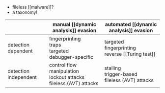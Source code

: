 - fileless [[malware]]?
- a taxonomy!

|  | manual [[dynamic analysis]] evasion | automated [[dynamic analysis]] evasion |
| ---- | ---- | ---- |
| detection dependent | fingerprinting<br>traps<br>targeted<br>debugger-specific | targeted<br>fingerprinting<br>reverse [[Turing test]] |
| detection independent | control flow manipulation<br>lockout attacks<br>fileless (AVT) attacks | stalling<br>trigger-based<br>fileless (AVT) attacks |
